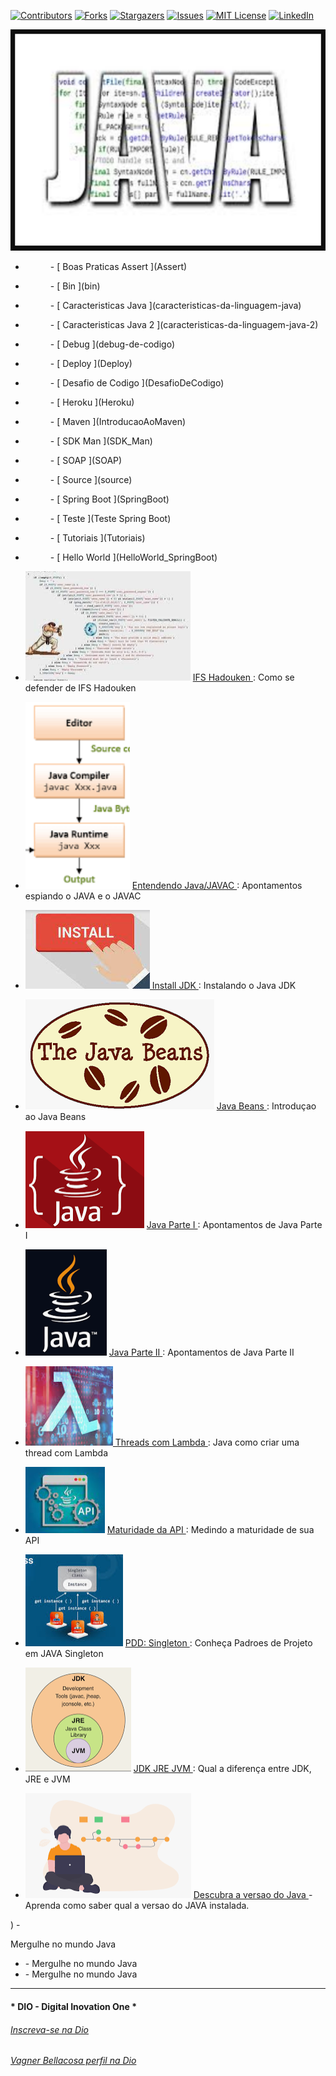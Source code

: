 <!-- PROJECT SHIELDS -->

[![Contributors][contributors-shield]][contributors-url]
[![Forks][forks-shield]][forks-url]
[![Stargazers][stars-shield]][stars-url]
[![Issues][issues-shield]][issues-url]
[![MIT License][license-shield]][license-url]
[![LinkedIn][linkedin-shield]][linkedin-url]

<!-- PROJECT LOGO -->
![Bootcamps na Digital Innovation One](Image/capa.png "Bootcamps")



- <DIR>          - [ Boas Praticas Assert  ](Assert)
- <DIR>          - [ Bin   ](bin)
- <DIR>          - [ Caracteristicas Java   ](caracteristicas-da-linguagem-java)
- <DIR>          - [ Caracteristicas Java 2   ](caracteristicas-da-linguagem-java-2)
- <DIR>          - [ Debug   ](debug-de-codigo)
- <DIR>          - [ Deploy   ](Deploy)
- <DIR>          - [ Desafio de Codigo   ](DesafioDeCodigo)
- <DIR>          - [ Heroku   ](Heroku)
- <DIR>          - [ Maven   ](IntroducaoAoMaven)
- <DIR>          - [ SDK Man   ](SDK_Man)
- <DIR>          - [ SOAP   ](SOAP)
- <DIR>          - [ Source   ](source)
- <DIR>          - [ Spring Boot   ](SpringBoot)
- <DIR>          - [ Teste   ](Teste Spring Boot)
- <DIR>          - [ Tutoriais   ](Tutoriais)
- <DIR>          - [ Hello World   ](HelloWorld_SpringBoot)


- ![image-20211117120711396](Image/image-20211117120711396.png) [ IFS Hadouken    ](ComoSeDefenderDe_IFS_HADOUKEN.Md)  : Como se defender de IFS Hadouken
- ![image-20211117120947198](Image/image-20211117120947198.png) [ Entendendo Java/JAVAC    ](EntendendoJava_JavaC.Md)  : Apontamentos espiando o JAVA e o JAVAC
-  ![image-20211117121041205](Image/image-20211117121041205.png)[ Install JDK   ](InstalandoJavaJDK.Md)  : Instalando o Java JDK
-  ![image-20211117121513254](Image/image-20211117121513254.png) [ Java Beans   ](IntroducaoAosJavaBeans.Md)  : Introduçao ao Java Beans
- ![image-20211117121550312](Image/image-20211117121550312.png) [ Java Parte I   ](JAVA_Apontamentos.Md)  : Apontamentos de Java Parte I
- ![image-20211117121612666](Image/image-20211117121612666.png)  [ Java Parte II   ](JAVA_APontParteII.Md)  : Apontamentos de Java Parte II
-  ![image-20211117121703558](Image/image-20211117121703558.png)[ Threads com Lambda   ](Java_ComoCriarUmaThreadComLambda.Md)  : Java como criar uma thread com Lambda
- ![image-20211117121855040](Image/image-20211117121855040.png) [ Maturidade da API   ](MedindoAMaturidadeDeSuaAPI.Md)  : Medindo a maturidade de sua API
- ![image-20211117122034734](Image/image-20211117122034734.png) [ PDD: Singleton   ](PadraoDeProjetoSingletonEmJava.Md)  : Conheça Padroes de Projeto em JAVA Singleton
- ![image-20211117122129611](Image/image-20211117122129611.png) [ JDK JRE JVM   ](QualADiferen‡aEntreJDK_JRE_JVM.Md)  : Qual a diferença entre JDK, JRE e JVM
- ![image-20211117122238789](Image/image-20211117122238789.png) [ Descubra a versao do Java  ](VersaoDoJavaInstalada.Md)  - Aprenda como saber qual a versao do JAVA instalada.

)  - 

Mergulhe no mundo Java
- [    ]()  - Mergulhe no mundo Java
- [    ]()  - Mergulhe no mundo Java


---

#### * DIO - Digital Inovation One *
######  [Inscreva-se na Dio](https://digitalinnovation.one/sign-up?ref=R5J3ZLTIFS)  

######  [Vagner Bellacosa perfil na Dio](https://web.digitalinnovation.one/users/vagnerbellacosa?tab=achievements)  

<!-- MARKDOWN LINKS & IMAGES -->
<!-- https://www.markdownguide.org/basic-syntax/#reference-style-links -->
[contributors-shield]: https://img.shields.io/github/contributors/VagnerBellacosa/Curso_JAVA.svg?style=for-the-badge
[contributors-url]: https://github.com/VagnerBellacosa/Curso_JAVA/graphs/contributors
[forks-shield]: https://img.shields.io/github/forks/VagnerBellacosa/Curso_JAVA.svg?style=for-the-badge
[forks-url]: https://github.com/VagnerBellacosa/Curso_JAVA/network/members
[stars-shield]: https://img.shields.io/github/stars/VagnerBellacosa/Curso_JAVA.svg?style=for-the-badge
[stars-url]: https://github.com/VagnerBellacosa/Curso_JAVA/stargazers
[issues-shield]: https://img.shields.io/github/issues/VagnerBellacosa/Curso_JAVA.svg?style=for-the-badge
[issues-url]: https://github.com/VagnerBellacosa/Curso_JAVA/issues
[license-shield]: https://img.shields.io/github/license/VagnerBellacosa/Curso_JAVA.svg?style=for-the-badge
[license-url]: https://github.com/VagnerBellacosa/Curso_JAVA/blob/master/LICENSE.txt
[linkedin-shield]: https://img.shields.io/badge/-LinkedIn-black.svg?style=for-the-badge&logo=linkedin&colorB=555
[linkedin-url]: https://www.linkedin.com/in/VagnerBellacosa/
[product-screenshot]: Image/capa.png

